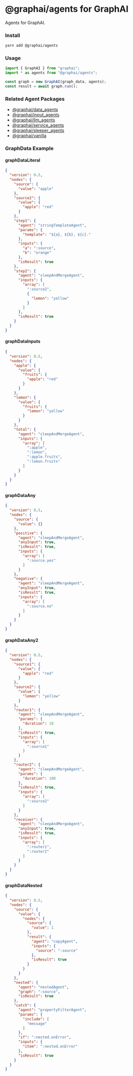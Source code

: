 # @graphai/agents for GraphAI

Agents for GraphAI.

### Install

```sh
yarn add @graphai/agents
```


### Usage

```typescript
import { GraphAI } from "graphai";
import * as agents from "@graphai/agents";

const graph = new GraphAI(graph_data, agents);
const result = await graph.run();
```

### Related Agent Packages
- [@graphai/data_agents](https://www.npmjs.com/package/@graphai/data_agents)
- [@graphai/input_agents](https://www.npmjs.com/package/@graphai/input_agents)
- [@graphai/llm_agents](https://www.npmjs.com/package/@graphai/llm_agents)
- [@graphai/service_agents](https://www.npmjs.com/package/@graphai/service_agents)
- [@graphai/sleeper_agents](https://www.npmjs.com/package/@graphai/sleeper_agents)
- [@graphai/vanilla](https://www.npmjs.com/package/@graphai/vanilla)

### GraphData Example

#### graphDataLiteral
```json
{
  "version": 0.5,
  "nodes": {
    "source": {
      "value": "apple"
    },
    "source2": {
      "value": {
        "apple": "red"
      }
    },
    "step1": {
      "agent": "stringTemplateAgent",
      "params": {
        "template": "${a}, ${b}, ${c}."
      },
      "inputs": {
        "a": ":source",
        "b": "orange"
      },
      "isResult": true
    },
    "step2": {
      "agent": "sleepAndMergeAgent",
      "inputs": {
        "array": [
          ":source2",
          {
            "lemon": "yellow"
          }
        ]
      },
      "isResult": true
    }
  }
}
```

#### graphDataInputs
```json
{
  "version": 0.5,
  "nodes": {
    "apple": {
      "value": {
        "fruits": {
          "apple": "red"
        }
      }
    },
    "lemon": {
      "value": {
        "fruits": {
          "lemon": "yellow"
        }
      }
    },
    "total": {
      "agent": "sleepAndMergeAgent",
      "inputs": {
        "array": [
          ":apple",
          ":lemon",
          ":apple.fruits",
          ":lemon.fruits"
        ]
      }
    }
  }
}
```

#### graphDataAny
```json
{
  "version": 0.5,
  "nodes": {
    "source": {
      "value": {}
    },
    "positive": {
      "agent": "sleepAndMergeAgent",
      "anyInput": true,
      "isResult": true,
      "inputs": {
        "array": [
          ":source.yes"
        ]
      }
    },
    "negative": {
      "agent": "sleepAndMergeAgent",
      "anyInput": true,
      "isResult": true,
      "inputs": {
        "array": [
          ":source.no"
        ]
      }
    }
  }
}
```

#### graphDataAny2
```json
{
  "version": 0.5,
  "nodes": {
    "source1": {
      "value": {
        "apple": "red"
      }
    },
    "source2": {
      "value": {
        "lemon": "yellow"
      }
    },
    "router1": {
      "agent": "sleepAndMergeAgent",
      "params": {
        "duration": 10
      },
      "isResult": true,
      "inputs": {
        "array": [
          ":source1"
        ]
      }
    },
    "router2": {
      "agent": "sleepAndMergeAgent",
      "params": {
        "duration": 100
      },
      "isResult": true,
      "inputs": {
        "array": [
          ":source2"
        ]
      }
    },
    "receiver": {
      "agent": "sleepAndMergeAgent",
      "anyInput": true,
      "isResult": true,
      "inputs": {
        "array": [
          ":router1",
          ":router2"
        ]
      }
    }
  }
}
```

#### graphDataNested
```json
{
  "version": 0.5,
  "nodes": {
    "source": {
      "value": {
        "nodes": {
          "source": {
            "value": 1
          },
          "result": {
            "agent": "copyAgent",
            "inputs": {
              "source": ":source"
            },
            "isResult": true
          }
        }
      }
    },
    "nested": {
      "agent": "nestedAgent",
      "graph": ":source",
      "isResult": true
    },
    "catch": {
      "agent": "propertyFilterAgent",
      "params": {
        "include": [
          "message"
        ]
      },
      "if": ":nested.onError",
      "inputs": {
        "item": ":nested.onError"
      },
      "isResult": true
    }
  }
}
```

